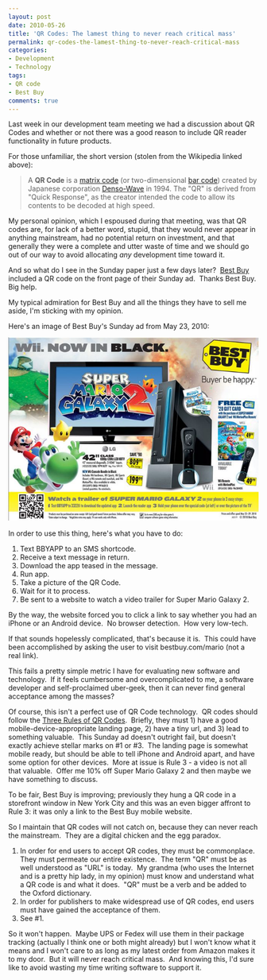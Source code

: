 ```yaml
---
layout: post
date: 2010-05-26
title: 'QR Codes: The lamest thing to never reach critical mass'
permalink: qr-codes-the-lamest-thing-to-never-reach-critical-mass
categories:
- Development
- Technology
tags:
- QR code
- Best Buy
comments: true
---
```

Last week in our development team meeting we had a discussion about QR Codes and whether or not there was a good reason to include QR reader functionality in future products.

For those unfamiliar, the short version (stolen from the Wikipedia linked above):

> A **QR Code** is a [matrix code](http://en.wikipedia.org/wiki/Barcode#Matrix_.282D.29_barcodes "Barcode") (or two-dimensional [bar code](http://en.wikipedia.org/wiki/Bar_code "Bar code")) created by Japanese corporation [Denso-Wave](http://en.wikipedia.org/wiki/Denso "Denso") in 1994. The "QR" is derived from "Quick Response", as the creator intended the code to allow its contents to be decoded at high speed.

My personal opinion, which I espoused during that meeting, was that QR codes are, for lack of a better word, stupid, that they would never appear in anything mainstream, had no potential return on investment, and that generally they were a complete and utter waste of time and we should go out of our way to avoid allocating *any* development time toward it.

<!-- more -->

And so what do I see in the Sunday paper just a few days later?  [Best Buy](http://www.bestbuy.com) included a QR code on the front page of their Sunday ad.  Thanks Best Buy.  Big help.

My typical admiration for Best Buy and all the things they have to sell me aside, I'm sticking with my opinion.

Here's an image of Best Buy's Sunday ad from May 23, 2010:

![Best Buy 5/23/2010 Ad with QR Code](/images/best-buy-5-23-ad-qr.jpg)

In order to use this thing, here's what you have to do:

1.  Text BBYAPP to an SMS shortcode.
2.  Receive a text message in return.
3.  Download the app teased in the message.
4.  Run app.
5.  Take a picture of the QR Code.
6.  Wait for it to process.
7.  Be sent to a website to watch a video trailer for Super Mario Galaxy 2.

 By the way, the website forced you to click a link to say whether you had an iPhone or an Android device.  No browser detection.  How very low-tech.

If that sounds hopelessly complicated, that's because it is.  This could have been accomplished by asking the user to visit bestbuy.com/mario (not a real link).

This fails a pretty simple metric I have for evaluating new software and technology.  If it feels cumbersome and overcomplicated to me, a software developer and self-proclaimed uber-geek, then it can never find general acceptance among the masses?

Of course, this isn't a perfect use of QR Code technology.  QR codes should follow the [Three Rules of QR Codes](http://2d-code.co.uk/three-rules-of-qr-codes/).  Briefly, they must 1) have a good mobile-device-appropriate landing page, 2) have a tiny url, and 3) lead to something valuable.  This Sunday ad doesn't outright fail, but doesn't exactly achieve stellar marks on \#1 or \#3.  The landing page is somewhat mobile ready, but should be able to tell iPhone and Android apart, and have some option for other devices.  More at issue is Rule 3 - a video is not all that valuable.  Offer me 10% off Super Mario Galaxy 2 and then maybe we have something to discuss.

To be fair, Best Buy is improving; previously they hung a QR code in a storefront window in New York City and this was an even bigger affront to Rule 3: it was only a link to the Best Buy mobile website.

So I maintain that QR codes will not catch on, because they can never reach the mainstream.  They are a digital chicken and the egg paradox.

1.  In order for end users to accept QR codes, they must be commonplace.  They must permeate our entire existence.  The term "QR" must be as well understood as "URL" is today.  My grandma (who uses the Internet and is a pretty hip lady, in my opinion) must know and understand what a QR code is and what it does.  "QR" must be a verb and be added to the Oxford dictionary.
2.  In order for publishers to make widespread use of QR codes, end users must have gained the acceptance of them.
3.  See \#1.

 So it won't happen.  Maybe UPS or Fedex will use them in their package tracking (actually I think one or both might already) but I won't know what it means and I won't care to as long as my latest order from Amazon makes it to my door.  But it will never reach critical mass.  And knowing this, I'd sure like to avoid wasting my time writing software to support it.
